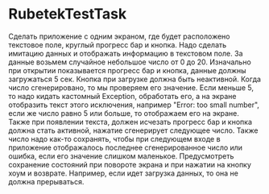 # RubetekTestTask
Сделать приложение с одним экраном, где будет расположено текстовое поле, круглый прогресс бар и кнопка. 
Надо сделать имитацию данных и отображать информацию в текстовом поле. 
За данные возьмем случайное небольшое число от 0 до 20. 
Изначально при открытии показывается прогресс бар и кнопка, данные должны загружаться 5 сек. 
Кнопка при загрузке должна быть неактивной. 
Когда число сгенерировано, то мы проверяем его значение. 
Если меньше 5, то надо кидать кастомный Exception, обработать его, а на экране отобразить текст этого исключения, например "Error: too small number", если же число равно 5 или больше, то отображаем его на экране.
Также при появлении текста, должен исчезать прогресс бар и кнопка должна стать активной, нажатие сгенерирует следующее число. 
Также число надо как-то сохранять, чтобы при следующем входе в приложение отображалось последнее сгенерированное число или ошибка, если его значение слишком маленькое. 
Предусмотреть сохранение состояний при повороте экрана и при нажатии на кнопку хоум и возврате. 
Например, если идет загрузка данных, то она не должна прерываться.
